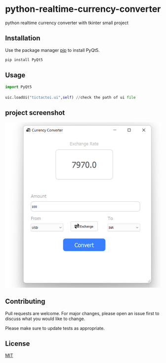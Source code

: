 # python-realtime-currency-converter

python realtime currency converter with tkinter small project

## Installation

Use the package manager [pip](https://pip.pypa.io/en/stable/) to install PyQt5.

```bash
pip install PyQt5
```

## Usage

```python
import PyQt5

uic.loadUi("tictactoi.ui",self) //check the path of ui file
```

## project screenshot

![screenshoot](https://github.com/anshitmishra/python-realtime-currency-converter/blob/main/image/Screenshot.png?raw=true)

## Contributing
Pull requests are welcome. For major changes, please open an issue first to discuss what you would like to change.

Please make sure to update tests as appropriate.

## License
[MIT](https://choosealicense.com/licenses/mit/)
